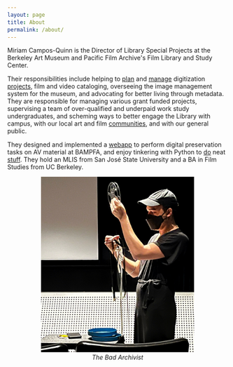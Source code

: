```yaml
---
layout: page
title: About
permalink: /about/
---
```


Miriam Campos-Quinn is the Director of Library Special Projects at the Berkeley Art Museum and Pacific Film Archive's Film Library and Study Center.

Their responsibilities include helping to [plan](https://bampfa.org/news/off-the-shelves-digitizing-filmmaker-recordings-cassette-tape) and [manage](https://bampfa.org/news/neh-grant-will-support-preservation-tvtv-archives) digitization [projects](https://cinefiles.bampfa.berkeley.edu/), film and video cataloging, overseeing the image management system for the museum, and advocating for better living through metadata. They are responsible for managing various grant funded projects, supervising a team of over-qualified and underpaid work study undergraduates, and scheming ways to better engage the Library with campus, with our local art and film [communities](https://mcampos-quinn.github.io/2020/01/08/subjects-for-further-research.html), and with our general public.

They designed and implemented a [webapp](https://github.com/BAM-PFA/edith) to perform digital preservation tasks on AV material at BAMPFA, and enjoy tinkering with Python to [do](https://github.com/BAM-PFA/magickMARCer) neat [stuff](https://github.com/BAM-PFA/csvboy). They hold an MLIS from San José State University and a BA in Film Studies from UC Berkeley.

<p style="text-align:center">
	<img src="/images/general/bad.jpg" alt="miriam campos-quinn" style="max-height:400px; "/><br>
	<i>The Bad Archivist</i>
</p>
